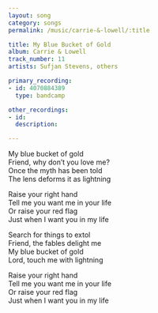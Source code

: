 ```yaml
---
layout: song
category: songs
permalink: /music/carrie-&-lowell/:title

title: My Blue Bucket of Gold
album: Carrie & Lowell
track_number: 11
artists: Sufjan Stevens, others

primary_recording:
- id: 4070884389
  type: bandcamp

other_recordings:
- id: 
  description:

---
```


My blue bucket of gold <br>
Friend, why don’t you love me? <br>
Once the myth has been told <br>
The lens deforms it as lightning

Raise your right hand <br>
Tell me you want me in your life <br>
Or raise your red flag <br>
Just when I want you in my life

Search for things to extol <br>
Friend, the fables delight me <br>
My blue bucket of gold <br>
Lord, touch me with lightning

Raise your right hand <br>
Tell me you want me in your life <br>
Or raise your red flag <br>
Just when I want you in my life